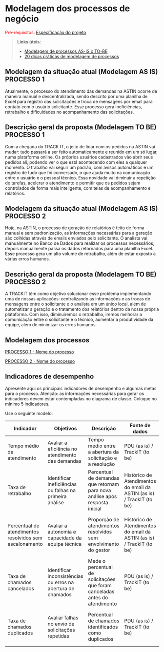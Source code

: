 # Modelagem dos processos de negócio

<span style="color:red">Pré-requisitos: <a href="02-Especificacao.md"> Especificação do projeto</a></span>

> **Links úteis**:
> - [Modelagem de processos AS-IS x TO-BE](https://dheka.com.br/modelagem-as-is-to-be/)
> - [20 dicas práticas de modelagem de processos](https://dheka.com.br/20-dicas-praticas-de-modelagem-de-processos/)

## Modelagem da situação atual (Modelagem AS IS) PROCESSO 1

Atualmente, o processo do atendimento das demandas na ASTIN ocorre de maneira manual e descentralizada, sendo descrito por uma planilha de Excel para registro das solicitações e troca de mensagens por email para contato com o usuário solicitante. Esse processo gera ineficiências, retrabalho e dificuldades no acompanhamento das solicitações.

## Descrição geral da proposta (Modelagem TO BE) PROCESSO 1

Com a chegada do TRACK IT, o jeito de lidar com os pedidos na ASTIN vai mudar: tudo passará a ser feito automaticamente e reunido em um só lugar, numa plataforma online. Os próprios usuários cadastrados vão abrir seus pedidos ali, podendo ver o que está acontecendo com eles a qualquer momento. O trabalho vai seguir um padrão, com avisos automáticos e um registro de tudo que foi conversado, o que ajuda muito na comunicação entre o usuário e o pessoal técnico. Essa novidade vai diminuir a repetição de tarefas, acelerar o atendimento e permitir que os pedidos sejam controlados de forma mais inteligente, com telas de acompanhamento e relatórios.

## Modelagem da situação atual (Modelagem AS IS) PROCESSO 2

Hoje, na ASTIN, o processo de geração de relatórios é feito de forma manual e sem padronização, as informações necessárias para a geração são colhidas através de emails enviados pelo solicitante. O analista vai manualmente no Banco de Dados para realizar os processos necessários, depois manualmente passa os dados retornados para uma planilha Excel. Esse processo gera um alto volume de retrabalho, além de estar exposto a várias erros humanos.

## Descrição geral da proposta (Modelagem TO BE) PROCESSO 2

A TRACKIT têm como objetivo solucionar esse problema implementando uma de nossas aplicações: centralizando as informações e as trocas de mensagens entre o solicitante e o analista em um único local, além de automatizar a geração e o tratamento dos relatórios dentro da nossa própria plataforma. Com isso, diminuiremos o retrabalho, iremos melhorar a comunicação entre o solicitante e o técnico, aumentar a produtividade da equipe, além de minimizar os erros humanos.

## Modelagem dos processos

[PROCESSO 1 - Nome do processo](./processes/fluxo-atendimento-demandas.md "Detalhamento do processo 1.")

[PROCESSO 2 - Nome do processo](./processes/fluxo-de-relatorios.md "Detalhamento do processo 2.")


## Indicadores de desempenho

Apresente aqui os principais indicadores de desempenho e algumas metas para o processo. Atenção: as informações necessárias para gerar os indicadores devem estar contempladas no diagrama de classe. Coloque no mínimo 5 indicadores.

Use o seguinte modelo:

| **Indicador** | **Objetivos** | **Descrição** | **Fonte de dados** | **Fórmula de cálculo** |
| ---           | ---           | ---           | ---             | ---             |
| Tempo médio de atendimento | Avaliar a eficiência no atendimento das demandas | Tempo médio entre a abertura da solicitação e a resolução | PDU (as is) / TrackIT (to be) | soma dos tempos de atendimento / número de atendimentos |
| Taxa de retrabalho               | Identificar ineficiências ou falhas na primeira análise                      | Percentual de demandas que retornam para nova análise após resposta inicial | Histórico de Atendimentos do email da ASTIN (as is) / TrackIT (to be) | (nº de demandas reabertas / nº total de demandas) * 100                  |
| Percentual de atendimentos resolvidos sem escalonamento | Avaliar a autonomia e capacidade da equipe técnica                          | Proporção de atendimentos resolvidos sem envolvimento do gestor          | Histórico de Atendimentos do email da ASTIN (as is) / TrackIT (to be)  | (nº de atendimentos sem escalonamento / nº total de atendimentos) * 100 |
| Taxa de chamados cancelados        | Identificar inconsistências ou erros na abertura de chamados                | Mede o percentual de solicitações que foram canceladas antes do atendimento    | PDU (as is) / TrackIT (to be)    | (nº de chamados cancelados / nº total de chamados abertos) * 100             |
| Taxa de chamados duplicados        | Avaliar falhas no envio de solicitações repetidas                           | Percentual de chamados identificados como duplicados                            | PDU (as is) / TrackIT (to be)    | (nº de chamados duplicados / nº total de chamados abertos) * 100             |
